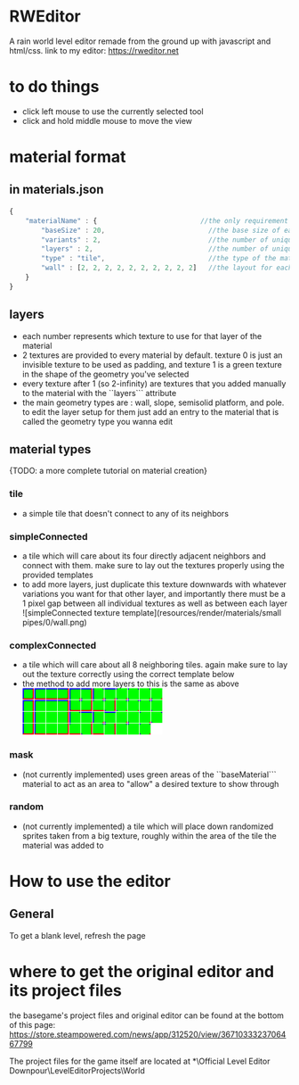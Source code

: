 # RWEditor
A rain world level editor remade from the ground up with javascript and html/css. link to my editor: https://rweditor.net

# to do things
* click left mouse to use the currently selected tool
* click and hold middle mouse to move the view

# material format

## in **materials.json**
```javascript
{
	"materialName" : {                          //the only requirement for the material name is that it's different from every other name in the json file
		"baseSize" : 20,                          //the base size of each asset in pixels. this is used to split the big textures you make into a bunch of small ones i can use
		"variants" : 2,                           //the number of unique versions of the same tile. in the editor you can choose a specific variant or a random one
		"layers" : 2,                             //the number of unique layer textures you are using for the material
		"type" : "tile",                          //the type of the material. see below for all supported material types
		"wall" : [2, 2, 2, 2, 2, 2, 2, 2, 2, 2]   //the layout for each layer of the material. a tile is always made of 10 layers. see below for what each number means in this
	}
}
```

## layers
* each number represents which texture to use for that layer of the material
* 2 textures are provided to every material by default. texture 0 is just an invisible texture to be used as padding, and texture 1 is a green texture in the shape of the geometry you've selected
* every texture after 1 (so 2-infinity) are textures that you added manually to the material with the ``layers``` attribute
* the main geometry types are : wall, slope, semisolid platform, and pole. to edit the layer setup for them just add an entry to the material that is called the geometry type you wanna edit

## material types
{TODO: a more complete tutorial on material creation}
### tile 
* a simple tile that doesn't connect to any of its neighbors

### simpleConnected
* a tile which will care about its four directly adjacent neighbors and connect with them. make sure to lay out the textures properly using the provided templates
* to add more layers, just duplicate this texture downwards with whatever variations you want for that other layer, and importantly there must be a 1 pixel gap between all individual textures as well as between each layer
![simpleConnected texture template](resources/render/materials/small pipes/0/wall.png)

### complexConnected
* a tile which will care about all 8 neighboring tiles. again make sure to lay out the texture correctly using the correct template below
* the method to add more layers to this is the same as above
![complexConnected texture template](resources/render/materials/standard/0/wall.png)

### mask
* (not currently implemented) uses green areas of the ``baseMaterial``` material to act as an area to "allow" a desired texture to show through

### random
* (not currently implemented) a tile which will place down randomized sprites taken from a big texture, roughly within the area of the tile the material was added to


# How to use the editor
## General
To get a blank level, refresh the page

# where to get the original editor and its project files
the basegame's project files and original editor can be found at the bottom of this page: https://store.steampowered.com/news/app/312520/view/3671033323706467799

The project files for the game itself are located at *\Official Level Editor Downpour\LevelEditorProjects\World
